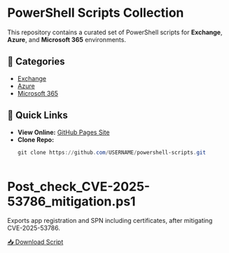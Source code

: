 # PowerShell Scripts Collection

This repository contains a curated set of PowerShell scripts for **Exchange**, **Azure**, and **Microsoft 365** environments.

## 📂 Categories
- [Exchange](Exchange)
- [Azure](Azure)
- [Microsoft 365](M365)

## 🔗 Quick Links
- **View Online:** [GitHub Pages Site](https://USERNAME.github.io/powershell-scripts)
- **Clone Repo:**
  ```powershell
  git clone https://github.com/USERNAME/powershell-scripts.git



# Post_check_CVE-2025-53786_mitigation.ps1

Exports app registration and SPN including certificates, after mitigating CVE-2025-53786.

[📥 Download Script](https://raw.githubusercontent.com/test.ps1)
